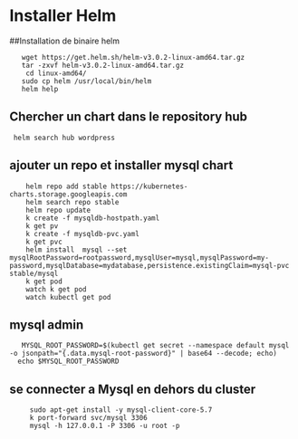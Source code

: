 # Installer Helm
##Installation de binaire helm
```shell script
   wget https://get.helm.sh/helm-v3.0.2-linux-amd64.tar.gz
   tar -zxvf helm-v3.0.2-linux-amd64.tar.gz
    cd linux-amd64/
   sudo cp helm /usr/local/bin/helm
   helm help
```
## Chercher un chart dans le repository hub 
``` helm search hub wordpress```  

## ajouter un repo et installer mysql  chart
```shell script
    helm repo add stable https://kubernetes-charts.storage.googleapis.com
    helm search repo stable
    helm repo update
    k create -f mysqldb-hostpath.yaml
    k get pv
    k create -f mysqldb-pvc.yaml
    k get pvc
    helm install  mysql --set mysqlRootPassword=rootpassword,mysqlUser=mysql,mysqlPassword=my-password,mysqlDatabase=mydatabase,persistence.existingClaim=mysql-pvc stable/mysql
    k get pod
    watch k get pod
    watch kubectl get pod
```
## mysql admin
```shell script
   MYSQL_ROOT_PASSWORD=$(kubectl get secret --namespace default mysql -o jsonpath="{.data.mysql-root-password}" | base64 --decode; echo)
  echo $MYSQL_ROOT_PASSWORD
```
## se connecter a Mysql en dehors du cluster 
```shell script
     sudo apt-get install -y mysql-client-core-5.7
     k port-forward svc/mysql 3306
     mysql -h 127.0.0.1 -P 3306 -u root -p
``` 

